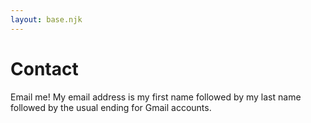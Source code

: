 ```yaml
---
layout: base.njk
---
```


# Contact

Email me! My email address is my first name followed by my last name
followed by the usual ending for Gmail accounts.
